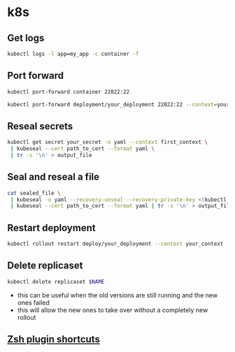 # k8s

## Get logs

```bash
kubectl logs -l app=my_app -c container -f
```

## Port forward

```bash
kubectl port-forward container 22022:22

kubectl port-forward deployment/your_deployment 22022:22 --context=your_k8s_context
```

## Reseal secrets

```bash
kubectl get secret your_secret -o yaml --context first_context \
 | kubeseal --cert path_to_cert --format yaml \
 | tr -s '\n' > output_file
```

## Seal and reseal a file

```bash
cat sealed_file \
 | kubeseal -o yaml --recovery-unseal --recovery-private-key <(kubectl get secret -n kube-system sealed-secrets-key -o yaml --context your_context) \
 | kubeseal --cert path_to_cert --format yaml | tr -s '\n' > output_file
```

## Restart deployment

```bash
kubectl rollout restart deploy/your_deployment --context your_context
```

## Delete replicaset

```bash
kubectl delete replicaset $NAME
```

- this can be useful when the old versions are still running and the new ones failed
- this will allow the new ones to take over without a completely new rollout

## [Zsh plugin shortcuts](https://github.com/ohmyzsh/ohmyzsh/tree/master/plugins/kubectl)
